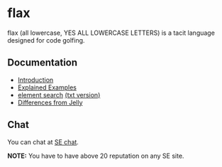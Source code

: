 # flax
flax (all lowercase, YES ALL LOWERCASE LETTERS) is a tacit language designed for code golfing.

## Documentation
- [Introduction](./docs/Introduction.md)
- [Explained Examples](./docs/examples.md)
- [element search](https://pygamer0.github.io/flax) [(txt version)](./docs/elements.txt)
- [Differences from Jelly](./docs/diff-jelly.txt)

## Chat
You can chat at [SE chat](https://chat.stackexchange.com/rooms/132561/flax).

**NOTE:** You have to have above 20 reputation on any SE site.
